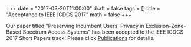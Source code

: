 +++
date = "2017-03-20T11:00:00"
draft = false
tags = []
title = "Acceptance to IEEE ICDCS 2017"
math = false
+++

Our paper titled "Preserving Incumbent Users' Privacy in Exclusion-Zone-Based Spectrum Access Systems" has been accepted to the IEEE ICDCS 2017 Short Papers track! Please click [Publications](https://bgao-vt.github.io/#publications_selected) for details. 

